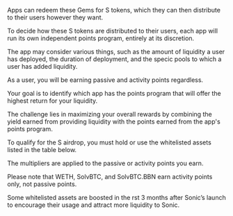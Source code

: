 Apps can redeem these Gems for S tokens, which they can then distribute to their users however they want.

To decide how these S tokens are distributed to their users, each app will run its own independent points program, entirely at its discretion.

The app may consider various things, such as the amount of liquidity a user has deployed, the duration of deployment, and the speci c pools to which a user has added liquidity.

As a user, you will be earning passive and activity points regardless.

Your goal is to identify which app has the points program that will offer the highest return for your liquidity.

The challenge lies in maximizing your overall rewards by combining the yield earned from providing liquidity with the points earned from the app's points program.

To qualify for the S airdrop, you must hold or use the whitelisted assets listed in the table below.

The multipliers are applied to the passive or activity points you earn.

Please note that WETH, SolvBTC, and SolvBTC.BBN earn activity points only, not passive points.

Some whitelisted assets are boosted in the  rst 3 months after Sonic’s launch to encourage their usage and attract more liquidity to Sonic.